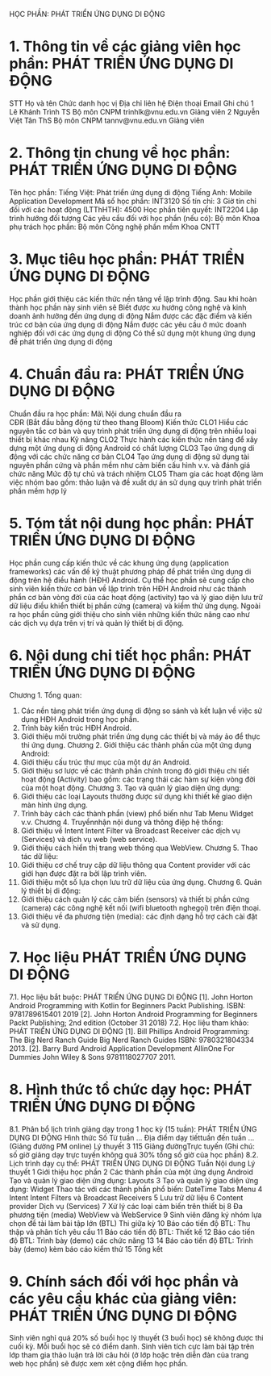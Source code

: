 HỌC PHẦN: PHÁT TRIỂN ỨNG DỤNG DI ĐỘNG
# 1. Thông tin về các giảng viên học phần: PHÁT TRIỂN ỨNG DỤNG DI ĐỘNG
STT Họ và tên Chức danh học vị Địa chỉ liên hệ Điện thoại Email Ghi chú 1 Lê Khánh Trình TS Bộ môn CNPM trinhlk\@vnu.edu.vn Giảng viên
2 Nguyễn Việt Tân ThS Bộ môn CNPM tannv\@vnu.edu.vn Giảng viên
# 2. Thông tin chung về học phần: PHÁT TRIỂN ỨNG DỤNG DI ĐỘNG
Tên học phần: Tiếng Việt: Phát triển ứng dụng di động Tiếng Anh: Mobile Application Development Mã số học phần: INT3120 Số tín chỉ: 3 Giờ tín chỉ đối với các hoạt động (LTThHTH): 4500 Học phần tiên quyết: INT2204 Lập trình hướng đối tượng Các yêu cầu đối với học phần (nếu có): Bộ môn Khoa phụ trách học phần: Bộ môn Công nghệ phần mềm Khoa CNTT
# 3. Mục tiêu học phần: PHÁT TRIỂN ỨNG DỤNG DI ĐỘNG
Học phần giới thiệu các kiến thức nền tảng về lập trình động. Sau khi hoàn thành học phần này sinh viên sẽ Biết được xu hướng công nghệ và kinh doanh ảnh hưởng đến ứng dụng di động Nắm được các đặc điểm và kiến trúc cơ bản của ứng dụng di động Nắm được các yêu cầu ở mức doanh nghiệp đối với các ứng dụng di động Có thể sử dụng một khung ứng dụng để phát triển ứng dụng di động
# 4. Chuẩn đầu ra: PHÁT TRIỂN ỨNG DỤNG DI ĐỘNG
Chuẩn đầu ra học phần: Mã\ Nội dung chuẩn đầu ra\
CĐR (Bắt đầu bằng động từ theo thang Bloom) Kiến thức
CLO1 Hiểu các nguyên tắc cơ bản và quy trình phát triển ứng dụng di động trên nhiều loại thiết bị khác nhau
Kỹ năng
CLO2 Thực hành các kiến thức nền tảng để xây dựng một ứng dụng di động Android có chất lượng
CLO3 Tạo ứng dụng di động với các chức năng cơ bản
CLO4 Tạo ứng dụng di động sử dụng tài nguyên phần cứng và phần mềm như cảm biến cấu hình v.v. và đánh giá chức năng
Mức độ tự chủ và trách nhiệm
CLO5 Tham gia các hoạt động làm việc nhóm bao gồm: thảo luận và đề xuất dự án sử dụng quy trình phát triển phần mềm hợp lý 
# 5. Tóm tắt nội dung học phần: PHÁT TRIỂN ỨNG DỤNG DI ĐỘNG
Học phần cung cấp kiến thức về các khung ứng dụng (application frameworks) các vấn đề kỹ thuật phương pháp để phát triển ứng dụng di động trên hệ điều hành (HĐH) Android. Cụ thể học phần sẽ cung cấp cho sinh viên kiến thức cơ bản về lập trình trên HĐH Android như các thành phần cơ bản vòng đời của các hoạt động (activity) tạo và lý giao diện lưu trữ dữ liệu điều khiển thiết bị phần cứng (camera) và kiểm thử ứng dụng. Ngoài ra học phần cũng giới thiệu cho sinh viên những kiến thức nâng cao như các dịch vụ dựa trên vị trí và quản lý thiết bị di động.
# 6. Nội dung chi tiết học phần: PHÁT TRIỂN ỨNG DỤNG DI ĐỘNG
Chương 1. Tổng quan:
1. Các nền tảng phát triển ứng dụng di động so sánh và kết luận về việc sử dụng HĐH Android trong học phần.
2. Trình bày kiến trúc HĐH Android.
3. Giới thiệu môi trường phát triển ứng dụng các thiết bị và máy ảo để thực thi ứng dụng.
Chương 2. Giới thiệu các thành phần của một ứng dụng Android:
1. Giới thiệu cấu trúc thư mục của một dự án Android.
2. Giới thiệu sơ lược về các thành phần chính trong đó giới thiệu chi tiết hoạt động (Activity) bao gồm: các trạng thái các hàm sự kiện vòng đời của một hoạt động.
Chương 3. Tạo và quản lý giao diện ứng dụng:
1. Giới thiệu các loại Layouts thường được sử dụng khi thiết kế giao diện màn hình ứng dụng.
2. Trình bày cách các thành phần (view) phổ biến như Tab Menu Widget v.v.
Chương 4. Truyềnnhận nội dung và thông điệp hệ thống:
1. Giới thiệu về Intent Intent Filter và Broadcast Receiver các dịch vụ (Services) và dịch vụ web (web service).
2. Giới thiệu cách hiển thị trang web thông qua WebView.
Chương 5. Thao tác dữ liệu:
1. Giới thiệu cơ chế truy cập dữ liệu thông qua Content provider với các giới hạn được đặt ra bởi lập trình viên.
2. Giới thiệu một số lựa chọn lưu trữ dữ liệu của ứng dụng.
Chương 6. Quản lý thiết bị di động:
1. Giới thiệu cách quản lý các cảm biến (sensors) và thiết bị phần cứng (camera) các công nghệ kết nối (wifi bluetooth nghegọi) trên điện thoại.
2. Giới thiệu về đa phương tiện (media): các định dạng hỗ trợ cách cài đặt và sử dụng.
# 7. Học liệu PHÁT TRIỂN ỨNG DỤNG DI ĐỘNG
7.1. Học liệu bắt buộc: PHÁT TRIỂN ỨNG DỤNG DI ĐỘNG \[1\]. John Horton Android Programming with Kotlin for Beginners Packt
Publishing. ISBN: 9781789615401 2019
\[2\]. John Horton Android Programming for Beginners Packt Publishing;
2nd edition (October 31 2018)
7.2. Học liệu tham khảo: PHÁT TRIỂN ỨNG DỤNG DI ĐỘNG \[1\]. Bill Phillips Android Programming: The Big Nerd Ranch Guide Big
Nerd Ranch Guides ISBN: 9780321804334 2013.
\[2\]. Barry Burd Android Application Development AllinOne For
Dummies John Wiley & Sons 9781118027707 2011.
# 8. Hình thức tổ chức dạy học: PHÁT TRIỂN ỨNG DỤNG DI ĐỘNG
8.1. Phân bổ lịch trình giảng dạy trong 1 học kỳ (15 tuần): PHÁT TRIỂN ỨNG DỤNG DI ĐỘNG Hình thức Số Từ tuần ... Địa điểm dạy tiếttuần đến tuần ... (Giảng đường PM online) Lý thuyết 3 115 Giảng đườngTrực tuyến (Ghi chú: số giờ giảng dạy trực tuyến không quá 30% tổng số giờ của học
phần)
8.2. Lịch trình dạy cụ thể: PHÁT TRIỂN ỨNG DỤNG DI ĐỘNG Tuần Nội dung Lý thuyết 1 Giới thiệu học phần 2 Các thành phần của một ứng dụng Android Tạo và quản lý giao diện ứng dụng: Layouts 3 Tạo và quản lý giao diện ứng dụng: Widget Thao tác với các thành phần phổ biến: DateTime Tabs Menu 4 Intent Intent Filters và Broadcast Receivers 5 Lưu trữ dữ liệu 6 Content provider Dịch vụ (Services) 7 Xử lý các loại cảm biến trên thiết bị 8 Đa phương tiện (media) WebView và WebService 9 Sinh viên đăng ký nhóm lựa chọn đề tài làm bài tập lớn (BTL) Thi giữa kỳ 10 Báo cáo tiến độ BTL: Thu thập và phân tích yêu cầu 11 Báo cáo tiến độ BTL: Thiết kế 12 Báo cáo tiến độ BTL: Trình bày (demo) các chức năng 13 14 Báo cáo tiến độ BTL: Trình bày (demo) kèm báo cáo kiểm thử 15 Tổng kết 
# 9. Chính sách đối với học phần và các yêu cầu khác của giảng viên: PHÁT TRIỂN ỨNG DỤNG DI ĐỘNG 
Sinh viên nghỉ quá 20% số buổi học lý thuyết (3 buổi học) sẽ không được thi cuối kỳ. Mỗi buổi học sẽ có điểm danh. Sinh viên tích cực làm bài tập trên lớp tham gia thảo luận trả lời câu hỏi (ở lớp hoặc trên diễn đàn của trang web học phần) sẽ được xem xét cộng điểm học phần.
